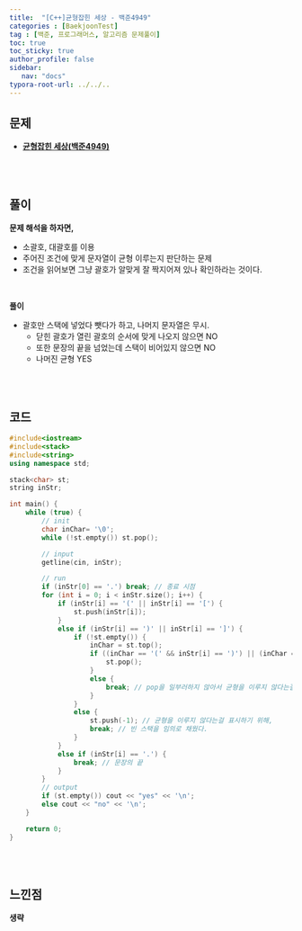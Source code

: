 ```yaml
---
title:  "[C++]균형잡힌 세상 - 백준4949"
categories : [BaekjoonTest]
tag : [백준, 프로그래머스, 알고리즘 문제풀이]
toc: true
toc_sticky: true
author_profile: false
sidebar:
   nav: "docs"
typora-root-url: ../../..
---
```




## 문제

* **[균형잡힌 세상(백준4949)](https://www.acmicpc.net/problem/4949)**

<br><br>

## 풀이

**문제 해석을 하자면,**

* 소괄호, 대괄호를 이용
* 주어진 조건에 맞게 문자열이 균형 이루는지 판단하는 문제
* 조건을 읽어보면 그냥 괄호가 알맞게 잘 짝지어져 있나 확인하라는 것이다.
  

<br>

**풀이**

* 괄호만 스택에 넣었다 뺏다가 하고, 나머지 문자열은 무시.
   * 닫힌 괄호가 열린 괄호의 순서에 맞게 나오지 않으면 NO
   * 또한 문장의 끝을 넘었는데 스택이 비어있지 않으면 NO
   * 나머진 균형 YES



<br><br>

## 코드

```c++
#include<iostream>
#include<stack>
#include<string>
using namespace std;

stack<char> st;
string inStr;

int main() {
	while (true) {
		// init
		char inChar= '\0';
		while (!st.empty()) st.pop();

		// input
		getline(cin, inStr);

		// run
		if (inStr[0] == '.') break; // 종료 시점
		for (int i = 0; i < inStr.size(); i++) {
			if (inStr[i] == '(' || inStr[i] == '[') {
				st.push(inStr[i]);
			}
			else if (inStr[i] == ')' || inStr[i] == ']') {
				if (!st.empty()) {
					inChar = st.top();
					if ((inChar == '(' && inStr[i] == ')') || (inChar == '[' && inStr[i] == ']')) {
						st.pop();
					}
					else {
						break; // pop을 일부러하지 않아서 균형을 이루지 않다는걸 표시한다.
					}
				}
				else {
					st.push(-1); // 균형을 이루지 않다는걸 표시하기 위해,
					break; // 빈 스택을 임의로 채웠다.
				}
			}
			else if (inStr[i] == '.') {
				break; // 문장의 끝
			}
		}
		// output
		if (st.empty()) cout << "yes" << '\n';
		else cout << "no" << '\n';
	}

	return 0;
}
```

<br><br>

## 느낀점

**생략**
